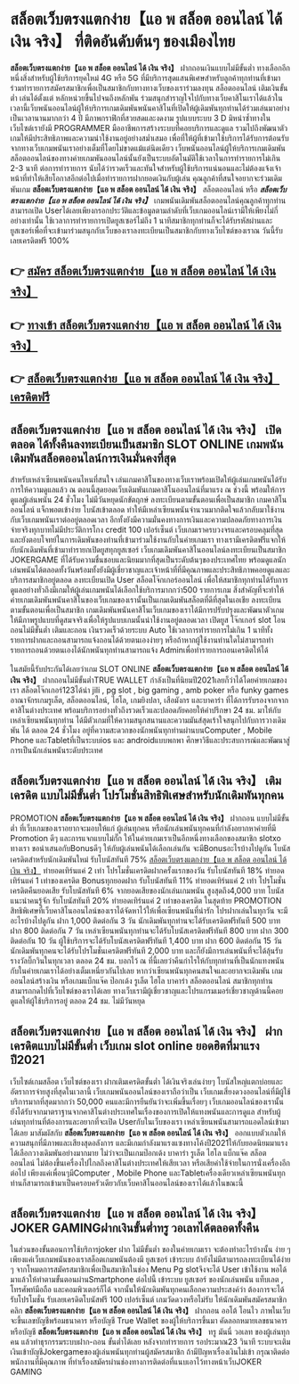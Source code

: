 # สล็อตเว็บตรงแตกง่าย【แอ พ สล็อต ออนไลน์ ได้ เงิน จริง】  ที่ติดอันดับต้นๆ ของเมืองไทย

**สล็อตเว็บตรงแตกง่าย【แอ พ สล็อต ออนไลน์ ได้ เงิน จริง】** ฝากถอนเงินแบบไม่มีขั้นต่ำ  ทางเลือกอีกหนึ่งสิ่งสำหรับผู้ใช้บริการยุคใหม่ 4G หรือ 5G ที่มีบริการสุดแสนพิเศษสำหรับลูกค้าทุกท่านที่เข้ามาร่วมทำรายการสมัครสมาชิกเพื่อเป็นสมาชิกกับทางทางเว็บของเราร่วมลงทุน สล็อตออนไลน์ เติมเงินขั้นต่ำ เล่นได้ตั้งแต่ หลักหน่วยขึ้นไปจนถึงหลักพัน ร่วมสนุกสำราญใจไปกับทางเว็บคาสิโนเราได้แล้วในเวลานี้เว็บพนันออนไลน์ผู้ให้บริการเกมเดิมพันพนันคาสิโนที่เปิดให้ผู้เดิมพันทุกท่านได้ร่วมเล่นมาอย่างเป็นเวลานานมากกว่า 4 ปี มีภาพกราฟิกที่สวยสดและงดงาม รูปแบบระบบ 3 D
มิหนำซ้ำทางในเว็บไซต์เรายังมี  PROGRAMMER มืออาชีพการสร้างระบบที่คอยบริการและดูแล  รวมไปถึงพัฒนาตัวเกมให้มีประสิทธิภาพและความน่าใช้งานอยู่อย่างสม่ำเสมอ เพื่อที่ให้ผู้ที่เข้ามาใช้บริการได้รับการต้อนรับจากทางเว็บเกมพนันเราอย่างเต็มที่โดยไม่ขาดแม้แต่นิดเดียว เว็บพนันออนไลน์ผู้ให้บริการเกมเดิมพันสล็อตออนไลน์ของทางค่ายเกมพันออนไลน์นั้นยังเป็นระบบอัตโนมัติใช้เวลาในการทำรายการไม่เกิน 2-3 นาที ต่อการทำรายการ นับได้ว่ารวดเร็วและทันใจสำหรับผู้ใช้บริการแน่นอนและไม่ต้องแจ้งเจ้าหน้าที่ทำให้เสียโอกาสอีกต่อไปเมื่อทำรายการฝากยอดเงินกับผู้เล่น
คุณลูกค้าที่สนใจอยากจะร่วมเดิมพันเกม **สล็อตเว็บตรงแตกง่าย【แอ พ สล็อต ออนไลน์ ได้ เงิน จริง】** สล็อตออนไลน์ หรือ ***สล็อตเว็บตรงแตกง่าย【แอ พ สล็อต ออนไลน์ ได้ เงิน จริง】*** เกมพนันเดิมพันสล็อตออนไลน์คุณลูกค้าทุกท่านสามารถเปิด Userได้เลยเพียงกรอกประวัติและข้อมูลตามลำดับที่เว็บเกมออนไลน์เรามีให้เพียงไม่กี่อย่างเท่านั้น ใช้เวลาการทำรายการเปิดยูสเซอร์ไม่ถึง 1 นาทีสมาชิกทุกท่านก็จะได้รับรหัสผ่านและยูสเซอร์เพื่อที่จะเข้ามาร่วมสนุกกับเว็บของเราลงทะเบียนเป็นสมาชิกกับทางเว็บไซต์ของเราณ วันนี้รับเลยเครดิตฟรี 100%

## 👉 [สมัคร สล็อตเว็บตรงแตกง่าย【แอ พ สล็อต ออนไลน์ ได้ เงิน จริง】](https://archa888.com/)
## 👉 [ทางเข้า สล็อตเว็บตรงแตกง่าย【แอ พ สล็อต ออนไลน์ ได้ เงิน จริง】](https://archa888.com/)
## 👉 [สล็อตเว็บตรงแตกง่าย【แอ พ สล็อต ออนไลน์ ได้ เงิน จริง】 เครดิตฟรี](https://archa888.com/)

## สล็อตเว็บตรงแตกง่าย【แอ พ สล็อต ออนไลน์ ได้ เงิน จริง】 เปิดตลอด ได้ทั้งคืนลงทะเบียนเป็นสมาชิก SLOT ONLINE เกมพนันเดิมพันสล็อตออนไลน์การเงินมั่นคงที่สุด

สำหรับเหล่าเซียนพนันคนไหนที่สนใจ เล่นเกมคาสิโนของทางเว็บเราพร้อมเปิดให้ผู้เล่นเกมพนันได้รับการให้ความดูแลแล้ว ณ ตอนนี้สุดยอดเว็บเดิมพันเกมคาสิโนออนไลน์ที่มาแรง ณ ช่วงนี้ พร้อมให้การดูแลผู้เล่นพนัน 24 ชั่วโมง ไม่มีวันหยุดนักขัตฤกษ์ ลงทะเบียนตามขั้นตอนเพื่อเป็นสมาชิก เกมคาสิโนออนไลน์ แจ็กพอตเข้าง่าย โบนัสเข้าตลอด ทำให้มีเหล่าเซียนพนันจำนวนมากติดใจแล้วกลับมาใช้งานกับเว็บเกมพนันเราต่ออยู่ตลอดเวลา อีกทั้งยังมีความมั่นคงทางการเงินและความปลอดภัยทางการเงินจ่ายจริงทุกบาทไม่มีประวัติการโกง credit 100 เปอร์เซ็นต์ เว็บเกมเราครบวงจรและครอบคลุมที่สุดและยังตอบโจทย์ในการเดิมพันของท่านที่เข้ามาร่วมใช้งานกับในค่ายเกมเรา
ทางเรามีเครดิตฟรีแจกให้กับนักเดิมพันที่เข้ามาทำรายกเปิดยูสทุกยูสเซอร์ เว็บเกมเดิมพันคาสิโนออนไลน์ลงทะเบียนเป็นสมาชิก JOKERGAME ที่ได้รับความชื่นชอบและนิยมมากที่สุดเป็นระดับต้นๆของประเทศไทย พร้อมดูแลนักเล่นพนันได้ตลอดทั้งวันพร้อมทั้งยังมีผู้เชี่ยวชาญและเจ้าหน้าที่ที่มีคุณภาพและประสิทธิภาพคอยดูแลและบริการสมาชิกอยู่ตลอด ลงทะเบียนเปิด User สล็อตโจ๊กเกอร์ออนไลน์ เพื่อให้สมาชิกทุกท่านได้รับการดูแลอย่างทั่วถึงมีเกมให้ผู้เล่นเกมพนันได้เลือกใช้บริการมากกว่า500 รายการเกม
สิ่งสำคัญที่จะทำให้ค่ายเกมเดิมพันพนันคาสิโนของเว็บเกมของเรานั้นเป็นเกมเดิมพันสล็อตที่ดีที่สุดในเอเชีย ลงทะเบียนตามขั้นตอนเพื่อเป็นสมาชิก  เกมเดิมพันพนันคาสิโนเว็บเกมของเราได้มีการปรับปรุงและพัฒนาตัวเกมให้มีภาพรูปแบบที่ดูสมจจริงเพื่อให้รูปแบบเกมนั้นน่าใช้งานอยู่ตลอดเวลา เปิดยูส โจ๊กเกอร์ slot โอนถอนไม่มีขั้นต่ำ เติมและถอน เงินรวดเร็วด้วยระบบ Auto ใช้เวลาการทำรายการไม่เกิน 1 นาทีทั้งรายการฝากและถอนสามารถแจ้งถอนได้ด้วยตนเองง่ายๆ หรือถ้าหากผู้ใช้งานท่านใดไม่สามารถทำรายการถอนด้วยตนเองได้นักพนันทุกท่านสามารถแจ้ง Adminเพื่อทำรายการถอนเครดิตให้ได้

ในสมัยนี้รับประกันได้เลยว่าเกม SLOT ONLINE  **สล็อตเว็บตรงแตกง่าย【แอ พ สล็อต ออนไลน์ ได้ เงิน จริง】** ฝากถอนไม่มีขั้นต่ำTRUE WALLET กำลังเป็นที่นิยมปี2021เลยก็ว่าได้โดยค่ายเกมของเรา สล็อตโจ๊กเกอร์123ได้นำ  jili , pg slot , big gaming , amb poker หรือ funky games อาณาจักรเกมรูเล็ต, สล็อตออนไลน์, ไฮโล, เกมยิงปลา, เสือมังกร และบาคาร่า ที่ได้การรับรองจากจากคาสิโนต่างประเทศ พร้อมบริการอย่างทั่วถึงรวดเร็วและปลอดภัยคอยให้คำปรึกษา 24 ชม. มาให้กับเหล่าเซียนพนันทุกท่าน ได้มีตัวเกมที่ให้ความสนุกสนานและความมันส์สุดเร้าใจสนุกไปกับการวางเดิมพัน ได้ ตลอด 24 ชั่วโมง อยู่ที่ความสะดวกของนักพนันทุกท่านผ่านบนComputer , Mobile Phone และTabletที่เป็นระบบios และ androidแบบพกพา ศึกษาวิธีและประสบการณ์และพัฒนาสู่การเป็นนักเล่นพนันระดับประเทศ

## สล็อตเว็บตรงแตกง่าย【แอ พ สล็อต ออนไลน์ ได้ เงิน จริง】 เติมเครดิต แบบไม่มีขั้นต่ำ โปรโมชั่นสิทธิพิเศษสำหรับนักเดิมพันทุกคน

 PROMOTION  **สล็อตเว็บตรงแตกง่าย【แอ พ สล็อต ออนไลน์ ได้ เงิน จริง】** ฝากถอน แบบไม่มีขั้นต่ำ ที่เว็บเกมของเราอยากจะมอบให้แก่  ผู้เล่นทุกคน หรือนักเล่นพนันทุกคนที่กำลังอยากหาค่ายที่มี  Promotion ดีๆ และการแจกแบบไม่กั๊ก ให้ในค่ายเกมเราเป็นอีกหนึ่งทางเลือกของสมาชิก slotxo ทางเรา ขอนำเสนอกับBonusดีๆ ให้กับผู้เล่นพนันได้เลือกเล่นกัน จะมีBonusอะไรบ้างไปดูกัน
โบนัสเครดิตสำหรับนักเดิมพันใหม่ รับโบนัสทันที 75% [สล็อตเว็บตรงแตกง่าย【แอ พ สล็อต ออนไลน์ ได้ เงิน จริง】](https://archa888.com/) ทำยอดเทิร์นแค่ 2 เท่า
โปรโมชั่นเครดิตฝากครั้งแรกของวัน รับโบนัสทันที 18% ทำยอดเทิร์นแค่ 1 เท่าของเครดิต
Bonusทุกยอดฝาก รับโบนัสทันที 11% ทำยอดเทิร์นแค่ 2 เท่า
โปรโมชั่นเครดิตคืนยอดเสีย รับโบนัสทันที 6% จากยอดเสียของนักเล่นเกมพนัน สูงสุดถึง4,000 บาท
โบนัสแนะนำคนรู้จัก รับโบนัสทันที 20% ทำยอดเทิร์นแค่ 2 เท่าของเครดิต
ในสุดท้าย PROMOTION สิทธิพิเศษที่เว็บคาสิโนออนไลน์ของเราได้จัดหาไว้ให้เพื่อเซียนพนันที่น่ารัก โปรฝากเล่นในทุกวัน จะมีอะไรบ้างไปดูกัน
ฝาก 1,000 ติดต่อกัน 3 วัน นักเดิมพันทุกท่านจะได้รับเครดิตฟรีทันที 500 บาท
ฝาก 800 ติดต่อกัน 7 วัน เหล่าเซียนพนันทุกท่านจะได้รับโบนัสเครดิตฟรีทันที 800 บาท
ฝาก 300 ติดต่อกัน 10 วัน ผู้ใช้บริการจะได้รับโบนัสเครดิตฟรีทันที 1,400 บาท
ฝาก 600 ติดต่อกัน 15 วัน นักเดิมพันทุกคนจะได้รับโปรโมชั่นเครดิตฟรีทันที 2,000 บาท
และก็ยังมีการเล่นพนันที่จะได้ลุ้นรับรางวัลบิ๊กวินในทุกเวลา ตลอด 24 ชม. บอกไว้ ณ ที่นี้เลยว่าคืนกำไรให้กับทุกท่านที่เป็นนักแทงพนันกับในค่ายเกมเราได้อย่างเต็มเหนี่ยวกันไปเลย หากว่าเซียนพนันทุกคนสนใจและอยากจะเดิมพัน เกมออนไลน์สร้างเงิน หรือเกมแบ็กแจ๊ค ป๊อกเด้ง รูเล็ต ไฮโล บาคาร่า สล็อตออนไลน์ สมาชิกทุกท่านสามารถกดไปที่เว็บไซต์ของเราได้เลย ทางเว็บเรามีผู้เชี่ยวชาญและโปรแกรมเมอร์เชี่ยวชาญด้านนี้คอยดูแลให้ผู้ใช้บริการอยู่ ตลอด 24 ชม. ไม่มีวันหยุด

## สล็อตเว็บตรงแตกง่าย【แอ พ สล็อต ออนไลน์ ได้ เงิน จริง】 ฝากเครดิตแบบไม่มีขั้นต่ำ  เว็บเกม slot online ยอดฮิตที่มาแรงปี2021

เว็บไซต์เกมสล็อต เว็บไซต์ของเรา ฝากเติมเครดิตขั้นต่ำ ได้เงินจริงเล่นง่ายๆ โบนัสใหญ่แตกบ่อยและอัตราการจ่ายสูงที่สุดในเวลานี้ เว็บเกมพนันออนไลน์ของเราถือว่าเป็น เว็บเกมเสี่ยงดวงออนไลน์ที่มีผู้ใช้บริการมากที่สุดมากกว่า 50,000 คนและมีการยืนยันว่าจะเพิ่มขึ้นเรื่อยๆ เว็บเกมออนไลน์ของเรานั้นยังได้รับจากมาตราฐานจากคาสิโนต่างประเทศในเรื่องของการเปิดให้แทงพนันและการดูแล สำหรับผู้เล่นทุกท่านที่ต้องการและอยากที่จะเปิด Userกับในเว็บของเรา เหล่าเซียนพนันสามารถแอดไลน์เข้ามาได้เลย
	มาสัมผัสกับ **สล็อตเว็บตรงแตกง่าย【แอ พ สล็อต ออนไลน์ ได้ เงิน จริง】** ออกแบบตัวเกมให้ความสนุกที่มีภาพและเสียงสุดอลังการ และมีเกมกำลังมาแรงแซงทางโค้งปี2021ให้กับยอดนิยมมาแรงได้เลือกวางเดิมพันอย่างมากมาย  ไม่ว่าจะเป็นเกมป๊อกเด้ง บาคาร่า รูเล็ต ไฮโล แบ็กแจ๊ค สล็อตออนไลน์ ไม่ต้องขึ้นเครื่องไปไกลถึงคาสิโนต่างประเทศให้เสียเวลา หรือเสียค่าใช้จ่ายในการนั่งเครื่องอีกต่อไป เพียงแค่เพื่อนๆมีComputer , Mobile Phone และTabletเครื่องเดียวเหล่าเซียนพนันทุกท่านก็สามารถเข้ามาเป็นครอบครัวเดียวกับเว็บคาสิโนออนไลน์ของเราได้แล้วในขณะนี้

## สล็อตเว็บตรงแตกง่าย【แอ พ สล็อต ออนไลน์ ได้ เงิน จริง】 JOKER GAMINGฝากเงินขั้นต่ำทรู วอเลทได้ตลอดทั้งคืน

ในส่วนของขั้นตอนการใช้บริการjoker ฝาก ไม่มีขั้นต่ำ ของในค่ายเกมเรา จะต้องทำอะไรบ้างนั้น ง่าย ๆ เพียงแค่เว็บเกมพนันของเราสล็อตเกมพนันต้องมี ยูสเซอร์ เข้าระบบ ถ้ายังไม่มีสามารถลงทะเบียนได้ง่าย ๆ จากโหมดการสมัครสมาชิกเพื่อเป็นสมาชิกในช่อง Menu Pg slotจึงจะได้ User เข้าใช้งาน พอได้มาแล้วให้ทำตามขั้นตอนผ่านSmartphone ต่อไปนี้
เข้าระบบ ยูสเซอร์  ของนักเล่นพนัน แท็บเลต , โทรศัพท์มือถือ และคอมพิวเตอร์ก็ได้
จากนั้นให้นักเดิมพันทุกคนเลือกความประสงค์ว่า ต้องการจะได้รับโปรโมชั่น รับเลยเครดิตโบนัสฟรี 100 เปอร์เซ็นต์  เกมวัดดวงหรือไม่รับ
ให้นักเดิมพันสมัครสมาชิก คลิก **สล็อตเว็บตรงแตกง่าย【แอ พ สล็อต ออนไลน์ ได้ เงิน จริง】** ฝากถอน ออโต้ โอนไว ภาพในเว็บจะขึ้นเลขบัญชีพร้อมธนาคาร หรือบัญชี True Wallet ของผู้ให้บริการขึ้นมา
คัดลอกหมายเลขธนาคาร หรือบัญชี **สล็อตเว็บตรงแตกง่าย【แอ พ สล็อต ออนไลน์ ได้ เงิน จริง】** ทรู มันนี่ วอเลท ของผู้เล่นทุกคน แล้วทำธุรกรรมระบบฝาก-ถอน ขั้นต่ำได้เลย
หลังจากทำรายการ รอประมาณ23 วินาที ระบบจะเติมเงินเข้าบัญชีJokergameของผู้เล่นพนันทุกท่านผู้สมัครสมาชิก
ถ้ามีปัญหาเรื่องเงินไม่เข้า กรุณาติดต่อพนักงานที่มีคุณภาพ ที่ทำเรื่องสมัครผ่านช่องทางการติดต่อที่แนบเอาไว้ทางหน้าเว็บJOKER GAMING



